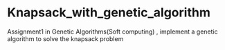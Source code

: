 # Knapsack_with_genetic_algorithm
Assignment1 in Genetic Algorithms(Soft computing) , implement a genetic algorithm to solve the knapsack problem
